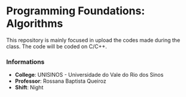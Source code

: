 # Programming Foundations: Algorithms

This repository is mainly focused in upload the codes made during the class. The code will be coded on C/C++.

### Informations
- **College**: UNISINOS - Universidade do Vale do Rio dos Sinos
- **Professor**: Rossana Baptista Queiroz
- **Shift**: Night

